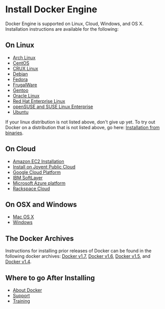 <!--[metadata]>
+++
title = "Install Docker Engine"
description = "Lists the installation methods"
keywords = ["Docker install "]
[menu.engine]
identifier = "smn_engine_install"
+++
<![end-metadata]-->

# Install Docker Engine

Docker Engine is supported on Linux, Cloud, Windows, and OS X. Installation instructions are available for the following:

## On Linux
* [Arch Linux](archlinux.md)
* [CentOS](centos.md)
* [CRUX Linux](cruxlinux.md)
* [Debian](debian.md)
* [Fedora](fedora.md)
* [FrugalWare](frugalware.md)
* [Gentoo](gentoolinux.md)
* [Oracle Linux](oracle.md)
* [Red Hat Enterprise Linux](rhel.md)
* [openSUSE and SUSE Linux Enterprise](SUSE.md)
* [Ubuntu](ubuntulinux.md)

If your linux distribution is not listed above, don't give up yet. To try out Docker on a distribution that is not listed above, go here: [Installation from binaries](binaries.md).

## On Cloud
* [Amazon EC2 Installation](amazon.md)
* [Install on Joyent Public Cloud](joyent.md)
* [Google Cloud Platform](google.md)
* [IBM SoftLayer](softlayer.md)
* [Microsoft Azure platform](azure.md)
* [Rackspace Cloud](rackspace.md)

## On OSX and Windows
* [Mac OS X](mac.md)
* [Windows](windows.md)

## The Docker Archives
Instructions for installing prior releases of Docker can be found in the following docker archives:
[Docker v1.7](http://docs.docker.com/v1.7/), [Docker v1.6](http://docs.docker.com/v1.6/), [Docker v1.5](http://docs.docker.com/v1.5/), and [Docker v1.4](http://docs.docker.com/v1.4/).

## Where to go After Installing
* [About Docker](../misc)
* [Support](https://www.docker.com/support/)
* [Training](https://training.docker.com//)
